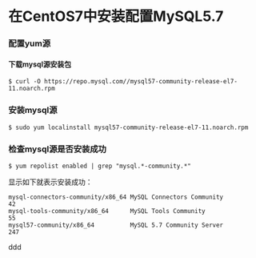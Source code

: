 在CentOS7中安装配置MySQL5.7
=================================================================================
### 配置yum源

#### 下载mysql源安装包
```shell
$ curl -O https://repo.mysql.com//mysql57-community-release-el7-11.noarch.rpm
```

### 安装mysql源
```shell
$ sudo yum localinstall mysql57-community-release-el7-11.noarch.rpm
```

### 检查mysql源是否安装成功
```shell
$ yum repolist enabled | grep "mysql.*-community.*"
```
显示如下就表示安装成功：
```
mysql-connectors-community/x86_64 MySQL Connectors Community                  42
mysql-tools-community/x86_64      MySQL Tools Community                       55
mysql57-community/x86_64          MySQL 5.7 Community Server                 247
```







































ddd
